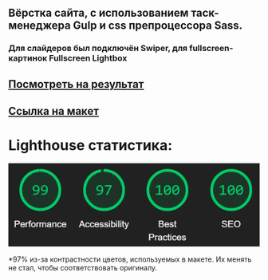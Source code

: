 ## Вёрстка сайта, с использованием таск-менеджера Gulp и css препроцессора Sass. 
### Для слайдеров был подключён Swiper, для fullscreen-картинок Fullscreen Lightbox
## [Посмотреть на результат](https://fak1r.github.io/Landing-page)
## [Ссылка на макет](https://www.figma.com/file/8T4byFDAV5REmnVyQlsFO1/clean_and_simple_website_freebie_work_file?type=design&node-id=0-1&mode=design&t=UqWZfuHADW2exzti-0)

# Lighthouse статистика:
![Lighthouse stats](Lighthouse-stats.png)

*97% из-за контрастности цветов, используемых в макете. Их менять не стал, чтобы соответствовать оригиналу.